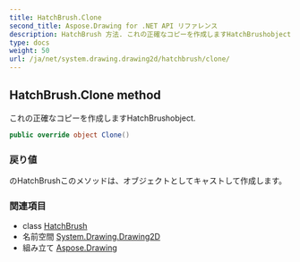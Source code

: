 ```yaml
---
title: HatchBrush.Clone
second_title: Aspose.Drawing for .NET API リファレンス
description: HatchBrush 方法. これの正確なコピーを作成しますHatchBrushobject.
type: docs
weight: 50
url: /ja/net/system.drawing.drawing2d/hatchbrush/clone/
---
```

## HatchBrush.Clone method

これの正確なコピーを作成しますHatchBrushobject.

```csharp
public override object Clone()
```

### 戻り値

のHatchBrushこのメソッドは、オブジェクトとしてキャストして作成します。

### 関連項目

* class [HatchBrush](../)
* 名前空間 [System.Drawing.Drawing2D](../../hatchbrush/)
* 組み立て [Aspose.Drawing](../../../)


